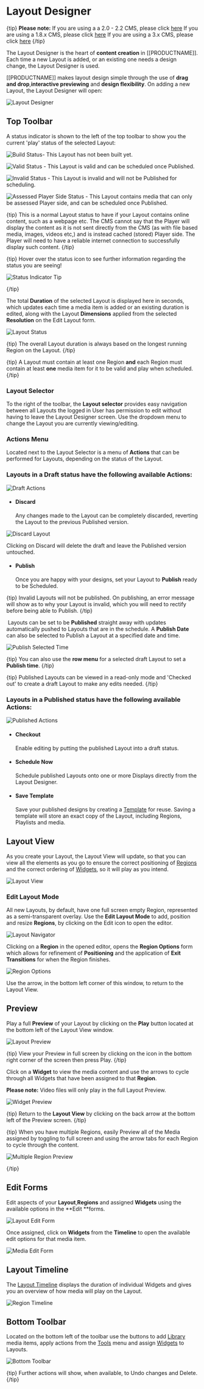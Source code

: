 # Layout Designer

{tip}
**Please note:** 
If you are using a a 2.0 - 2.2 CMS, please click [here](layouts_designer_2.0.html)
If you are using a 1.8.x CMS, please click [here](layouts_designer_1.8.html)
If you are using a 3.x CMS, please click [here](layouts_designer.html)
{/tip}

The Layout Designer is the heart of **content creation** in [[PRODUCTNAME]]. Each time a new Layout is added, or an existing one needs a design change, the Layout Designer is used.

[[PRODUCTNAME]] makes layout design simple through the use of **drag and drop**,**interactive previewing** and **design flexibility**. On adding a new Layout, the Layout Designer will open:

![Layout Designer](img/v2.3_layouts_designer.png)

## Top Toolbar

A status indicator is shown to the left of the top toolbar to show you the current 'play' status of the selected Layout:

![Build Status](img/v2.3_layouts_build_status.png)- This Layout has not been built yet.

![Valid Status](img/v2.3_layouts_valid_status.png) - This Layout is valid and can be scheduled once Published.

![Invalid Status](img/v2.3_layouts_invalid_status.png) - This Layout is invalid and will not be Published for scheduling. 

![Assessed Player Side Status](img/v2.3_layouts_assessed_player_side_status.png) - This Layout contains media that can only be assessed Player side, and can be scheduled once Published. 

{tip}
This is a normal Layout status to have if your Layout contains online content, such as a webpage etc. The CMS cannot say that the Player will display the content as it is not sent directly from the CMS (as with file based media, images, videos etc,) and is instead cached (stored) Player side.  The Player will need to have a reliable internet connection to successfully display such content.
{/tip}

{tip}
Hover over the status icon to see further information regarding the status you are seeing!

![Status Indicator Tip](img/v2.3_layouts_layout_status_tip.png)

{/tip}



The total **Duration** of the selected Layout is displayed here in seconds, which updates each time a media item is added or an existing duration is edited, along with the Layout **Dimensions** applied from the selected **Resolution** on the Edit Layout form.

![Layout Status](img/v2.3_layouts_layout_status.png)

{tip}
The overall Layout duration is always based on the longest running Region on the Layout.
{/tip}

{tip}
A Layout must contain at least one Region **and** each Region must contain at least **one** media item for it to be valid and play when scheduled.
{/tip}

### Layout Selector

To the right of the toolbar, the **Layout selector** provides easy navigation between all Layouts the logged in User has permission to edit without having to leave the Layout Designer screen. Use the dropdown menu to change the Layout you are currently viewing/editing.

### Actions Menu

Located next to the Layout Selector is a menu of **Actions** that can be performed for Layouts, depending on the status of the Layout.

### Layouts in a Draft status have the following available Actions:

![Draft Actions](img/v2.3_layouts_draft_actions.png)

- #### Discard

  Any changes made to the Layout can be completely discarded, reverting the Layout to the previous Published version. 

![Discard Layout](img/v2.3_layouts_discard_layout.png)

Clicking on Discard will delete the draft and leave the Published version untouched.

- #### Publish 

  Once you are happy with your designs, set your Layout to **Publish** ready to be Scheduled.

{tip}
Invalid Layouts will not be published. On publishing, an error message will show as to why your Layout is invalid, which you will need to rectify before being able to Publish.
{/tip}

​	Layouts can be set to be **Published** straight away with updates automatically pushed to Layouts that are 	in the schedule. A **Publish Date** can also be selected to Publish a Layout at a specified date and time.

![Publish Selected Time](img/v2_layouts_publish_selected_time.png)

{tip}
You can also use the **row menu** for a selected draft Layout to set a **Publish time**.
{/tip}

{tip}
Published Layouts can be viewed in a read-only mode and 'Checked out' to create a draft Layout to make any edits needed.
{/tip}

### Layouts in a Published status have the following available Actions:

![Published Actions](img/v2.3_layouts_published_actions.png)

- #### Checkout

  Enable editing by putting the published Layout into a draft status.

- #### Schedule Now 

  Schedule published Layouts onto one or more Displays directly from the Layout Designer.

- #### Save Template

  Save your published designs by creating a [Template](layouts_templates_2.html) for reuse. Saving a template will store an exact copy of the Layout, including Regions, Playlists and media.

## Layout View

As you create your Layout, the Layout View will update, so that you can view all the elements as you go to ensure the correct positioning of [Regions](layouts_regions.html) and the correct ordering of [Widgets](layouts_modules.html), so it will play as you intend.

![Layout View](img/v2.3_layouts_layout_view.png)

### Edit Layout Mode

All new Layouts, by default, have one full screen empty Region, represented as a semi-transparent overlay.  Use the **Edit Layout Mode** to add, position and resize **Regions**, by clicking on the Edit icon to open the editor.

![Layout Navigator](img/v2.3_layouts_layout_editor_icon.png)

Clicking on a **Region** in the opened editor, opens the **Region Options** form which allows for refinement of  **Positioning** and the application of **Exit Transitions** for when the Region finishes.

![Region Options](img/v2.3_layouts_region_options.png)

Use the arrow, in the bottom left corner of this window, to return to the Layout View.

## Preview

Play a full **Preview** of your Layout by clicking on the **Play** button located at the bottom left of the Layout View window. 

![Layout Preview](img/v2.3_layouts_layout_preview.png)

{tip}
View your Preview in full screen by clicking on the icon in the bottom right corner of the screen then press Play.
{/tip}

Click on a **Widget** to view the media content and use the arrows to cycle through all Widgets that have been assigned to that **Region**. 

**Please note:** Video files will only play in the full Layout Preview.

![Widget Preview](img/v2.3_layouts_widget_preview.png)

{tip}
Return to the **Layout View** by clicking on the back arrow at the bottom left of the Preview screen.
{/tip}

{tip}
When you have multiple Regions, easily Preview all of the Media assigned by toggling to full screen and using the arrow tabs for each Region to cycle through the content.

![Multiple Region Preview](img/v2.3_layouts_multiple_region_preview.png)

{/tip}

## Edit Forms

Edit aspects of your **Layout**,**Regions** and assigned **Widgets** using the available options in the **Edit **forms. 

![Layout Edit Form](img/v2.3_layouts_layout_edit_form.png)

Once assigned, click on **Widgets** from the **Timeline** to open the available edit options for that media item.

![Media Edit Form](img/v2.3_layouts_layout_media_edit_form.png)

## Layout Timeline 

The [Layout Timeline](layouts_timeline.html) displays the duration of individual Widgets and gives you an overview of how media will play on the Layout.

![Region Timeline](img/v2.3_layouts_region_timeline.png)

## Bottom Toolbar

Located on the bottom left of the toolbar use the buttons to add [Library](layouts_library_search.html) media items, apply actions from the [Tools](layouts_tools.html) menu and assign [Widgets](layouts_widgets.html) to Layouts. 

![Bottom Toolbar](img/v2.3_layouts_bottom_toolbar.png)

{tip}
Further actions will show, when available, to Undo changes and Delete.
{/tip}

